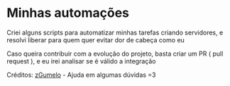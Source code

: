 # Minhas automações

Criei alguns scripts para automatizar minhas tarefas criando servidores, e resolvi liberar para quem quer evitar dor de cabeça como eu

Caso queira contribuir com a evolução do projeto, basta criar um PR ( pull request ), e eu irei analisar se é válido a integração

Créditos: [zGumelo](https://github.com/zGumeloBr) - Ajuda em algumas dúvidas =3